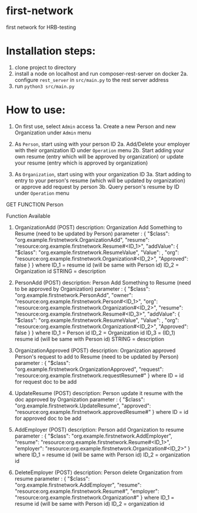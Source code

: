 # first-network

first network for HRB-testing

# Installation steps:
1. clone project to directory
2. install a node on localhost and run composer-rest-server on docker
2a. configure `rest_server` in `src/main.py` to the rest server address
3. run `python3 src/main.py`

# How to use:
1. On first use, select `Admin` access
1a. Create a new Person and new Organization under `Admin` menu

2. As `Person`, start using with your person ID
2a. Add/Delete your employer with their organization ID under `Operation` menu
2b. Start adding your own resume (entry which will be approved by organization) or update your resume (entry which is approved by organization)

3. As `Organization`, start using with your organization ID
3a. Start adding to entry to your person's resume (which will be updated by organization) or approve add request by person
3b. Query person's resume by ID under `Operation` menu


GET FUNCTION 
Person

Function Available

1) OrganizationAdd (POST) 
    description: Organization Add Something to Resume (need to be updated by Person)
    parameter : {
  "$class": "org.example.firstnetwork.OrganizationAdd",
  "resume": "resource:org.example.firstnetwork.Resume#<ID_1>",
  "addValue": {
    "$class": "org.example.firstnetwork.ResumeValue",
    "Value": <STRING>,
    "org": "resource:org.example.firstnetwork.Organization#<ID_2>",
    "Approved": false
  }
}
where 
    ID_1 = resume id (will be same with Person id)
    ID_2 = Organization id
    STRING = description


2) PersonAdd (POST)
    description: Person Add Something to Resume (need to be approved by Organization)
    parameter : {
  "$class": "org.example.firstnetwork.PersonAdd",
  "owner": "resource:org.example.firstnetwork.Person#<ID_1>",
  "org": "resource:org.example.firstnetwork.Organization#<ID_2>",
  "resume": "resource:org.example.firstnetwork.Resume#<ID_3>",
  "addValue": {
    "$class": "org.example.firstnetwork.ResumeValue",
    "Value": <STRING>,
    "org": "resource:org.example.firstnetwork.Organization#<ID_2>",
    "Approved": false
  }
}
where 
    ID_1 = Person id
    ID_2 = Organization id
    ID_3 = (ID_1) resume id (will be same with Person id)
    STRING = description


3) OrganizationApproved (POST)
    description: Organization approved Person's request to add to Resume (need to be updated by Person)
    parameter : {
  "$class": "org.example.firstnetwork.OrganizationApproved",
  "request": "resource:org.example.firstnetwork.requestResume#<ID>"
}
where 
    ID = id for request doc to be add 


4) UpdateResume (POST)
    description: Person update it resume with the doc approved by Organization
    parameter : {
  "$class": "org.example.firstnetwork.UpdateResume",
  "approved": "resource:org.example.firstnetwork.approvedResume#<ID>"
}
where 
    ID = id for approved doc to be add 


5) AddEmployer (POST)
    description: Person add Organization to resume
    parameter : {
  "$class": "org.example.firstnetwork.AddEmployer",
  "resume": "resource:org.example.firstnetwork.Resume#<ID_1>",
  "employer": "resource:org.example.firstnetwork.Organization#<ID_2>"
}
where 
    ID_1 = resume id (will be same with Person id)
    ID_2 = organization id


6) DeleteEmployer (POST)
    description: Person delete Organization from resume
    parameter : {
  "$class": "org.example.firstnetwork.AddEmployer",
  "resume": "resource:org.example.firstnetwork.Resume#<ID>",
  "employer": "resource:org.example.firstnetwork.Organization#<ID>"
}
where 
    ID_1 = resume id (will be same with Person id)
    ID_2 = organization id
